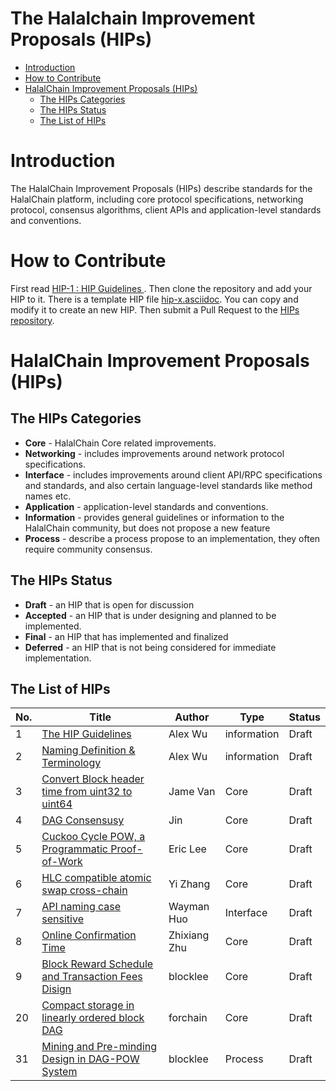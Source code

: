# The Halalchain Improvement Proposals (HIPs)

  * [Introduction](#introduction)
  * [How to Contribute](#how-to-contribute)
  * [HalalChain Improvement Proposals (HIPs)](#halalchain-improvement-proposals-hips)
     * [The HIPs Categories](#the-hips-categories)
     * [The HIPs Status](#the-hips-status)
     * [The List of HIPs](#the-list-of-hips)

# Introduction
The HalalChain Improvement Proposals (HIPs) describe standards for the HalalChain platform, including core protocol specifications, networking protocol, consensus algorithms, client APIs and application-level standards and conventions.

# How to Contribute
First read [HIP-1 : HIP Guidelines ](hips/hip-0001.asciidoc). Then clone the repository and add your HIP to it. There is a template HIP file [hip-x.asciidoc](hips/hip-x.asciidoc). You can copy and modify it to create an new HIP. Then submit a Pull Request to the [HIPs repository](https://github.com/halalchain/hips).

# HalalChain Improvement Proposals (HIPs)

## The HIPs Categories
  * **Core** - HalalChain Core related improvements.
  * **Networking** - includes improvements around network protocol specifications.
  * **Interface** - includes improvements around client API/RPC specifications and standards, and also certain language-level standards like method names etc.
  * **Application** - application-level standards and conventions.
  * **Information** - provides general guidelines or information to the HalalChain community, but does not propose a new feature
  * **Process** - describe a process propose to an implementation, they often require community consensus.

## The HIPs Status
  * **Draft** - an HIP that is open for discussion
  * **Accepted** - an HIP that is under designing and planned to be implemented.
  * **Final** - an HIP that has implemented and finalized
  * **Deferred** - an HIP that is not being considered for immediate implementation.

## The List of HIPs

| No. | Title                                                       | Author     | Type         | Status     |
|-----| ----------------------------------------------------------- | ---------- | ------------ | ---------- |
| 1   | [The HIP Guidelines](hips/hip-0001.asciidoc)                | Alex Wu    | information  | Draft      |
| 2   | [Naming Definition & Terminology](hips/hip-0002.asciidoc)   | Alex Wu    | information  | Draft      |
| 3   | [Convert Block header time from uint32 to uint64](hips/hip-0003.asciidoc) | Jame Van  | Core  | Draft      |
| 4   | [DAG Consensusy](hips/hip-0004.asciidoc)                                  | Jin       | Core  | Draft      |
| 5   | [Cuckoo Cycle POW, a Programmatic Proof-of-Work](hips/hip-0005.asciidoc)  | Eric Lee  | Core  | Draft      |
| 6   | [HLC compatible atomic swap cross-chain](hips/hip-0006.asciidoc) | Yi Zhang | Core | Draft |
| 7   | [API naming case sensitive](hips/hip-0007.asciidoc)         | Wayman Huo  | Interface | Draft |
| 8   | [Online Confirmation Time](hips/hip-0008.asciidoc)         | Zhixiang Zhu  | Core | Draft |
| 9   | [Block Reward Schedule and Transaction Fees Disign](hips/hip-0009.asciidoc) | blocklee | Core | Draft|
| 20   | [Compact storage in linearly ordered block DAG](hips/hip-0020.md) | forchain | Core | Draft|
| 31  | [Mining and Pre-minding Design in DAG-POW System](hips/hip-0031.md)         | blocklee | Process | Draft |

